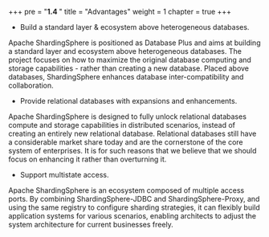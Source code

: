 +++
pre = "<b>1.4 </b>"
title = "Advantages"
weight = 1
chapter = true
+++

- Build a standard layer & ecosystem above heterogeneous databases.

Apache ShardingSphere is positioned as Database Plus and aims at building a standard layer and ecosystem above heterogeneous databases. The project focuses on how to maximize the original database computing and storage capabilities - rather than creating a new database. Placed above databases, ShardingSphere enhances database inter-compatibility and collaboration.

- Provide relational databases with expansions and enhancements.

Apache ShardingSphere is designed to fully unlock relational databases compute and storage capabilities in distributed scenarios, instead of creating an entirely new relational database. Relational databases still have a considerable market share today and are the cornerstone of the core system of enterprises. It is for such reasons that we believe that we should focus on enhancing it rather than overturning it.

- Support multistate access.

Apache ShardingSphere is an ecosystem composed of multiple access ports. By combining ShardingSphere-JDBC and ShardingSphere-Proxy, and using the same registry to configure sharding strategies, it can flexibly build application systems for various scenarios, enabling architects to adjust the system architecture for current businesses freely.
